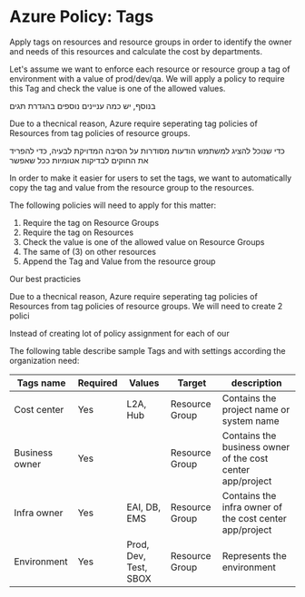 # Azure Policy: Tags

Apply tags on resources and resource groups in order to identify the owner and needs of this resources and calculate the cost by departments.

Let's assume we want to enforce each resource or resource group a tag of environment with a value of prod/dev/qa. We will apply a policy to require this Tag and check the value is one of the allowed values.

בנוסף, יש כמה עניינים נוספים בהגדרת תגים

Due to a thecnical reason, Azure require seperating tag policies of Resources from tag policies of resource groups.

כדי שנוכל להציג למשתמש הודעות מסודרות על הסיבה המדויקת לבעיה, כדי להפריד את החוקים לבדיקות אטומיות ככל שאפשר

In order to make it easier for users to set the tags, we want to automatically copy the tag and value from the resource group to the resources.

The following policies will need to apply for this matter:
1. Require the tag on Resource Groups
2. Require the tag on Resources
3. Check the value is one of the allowed value on Resource Groups
4. The same of (3) on other resources
5. Append the Tag and Value from the resource group

Our best practicies 

Due to a thecnical reason, Azure require seperating tag policies of Resources from tag policies of resource groups. We will need to create 2 polici

Instead of creating lot of policy assignment for each of our 

The following table describe sample Tags and with settings according the organization need:

|Tags name     |Required |Values   |Target |description|
|--------------|---------|---------|-------|-----------|
|Cost center   |Yes	     |L2A, Hub |Resource Group	|Contains the project name or system name
|Business owner|Yes		   |         |Resource Group	|Contains the business owner of the cost center app/project
|Infra owner   |Yes	     | EAI, DB, EMS	| Resource Group|Contains the infra owner of the cost center app/project
|Environment   |Yes	     | Prod, Dev, Test, SBOX |Resource Group|Represents the environment


